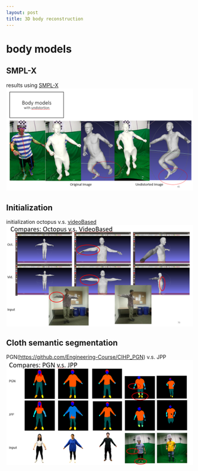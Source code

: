 ```yaml
---
layout: post
title: 3D body reconstruction
---
```


# body models
## SMPL-X
results using [SMPL-X](https://smpl-x.is.tue.mpg.de/)
![SMPL-X](/images/20191028_3D_body_1.png "SMPL-X")

## Initialization
initialization
octopus v.s. [videoBased](http://gvv.mpi-inf.mpg.de/projects/wxu/VideoAvatar/)
![initialization](/images/20191028_3D_body_2.png "Initialization")

## Cloth semantic segmentation
PGN(https://github.com/Engineering-Course/CIHP_PGN) v.s. JPP
![initialization](/images/20191028_3D_body_3.png "PGN v.s. JPP")
